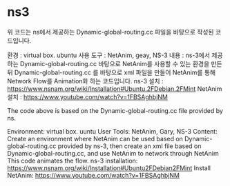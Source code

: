 # ns3

위 코드는 ns에서 제공하는 Dynamic-global-routing.cc 파일을 바탕으로 작성된 코드입니다.

환경 : virtual box. ubuntu
사용 도구 : NetAnim, geay, NS-3
내용 : ns-3에서 제공하는  Dynamic-global-routing.cc 바탕으로 NetAnim를 사용할 수 있는 환경을 만든 뒤 Dynamic-global-routing.cc 를 바탕으로 xml 파일을 만들어 NetAnim를 통해 Network
      Flow를 Animation화 하는 코드입니다.
ns-3 설치 : https://www.nsnam.org/wiki/Installation#Ubuntu.2FDebian.2FMint
NetAnim 설치 : https://www.youtube.com/watch?v=1FBSAghbjNM

The code above is based on the Dynamic-global-routing.cc file provided by ns.

Environment: virtual box. uuntu
User Tools: NetAnim, Gary, NS-3
Content: Create an environment where NetAnim can be used based on Dynamic-global-routing.cc provided by ns-3, then create an xml file based on Dynamic-global-routing.cc, and use NetAnim to network through NetAnim
This code animates the flow.
ns-3 installation: https://www.nsnam.org/wiki/Installation#Ubuntu2FDebian2FMint
Install NetAnim: https://www.youtube.com/watch?v=1FBSAghbjNM
      
